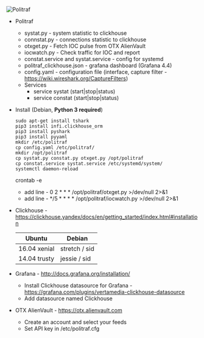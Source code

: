 ![Politraf](https://politraf.ru/static/img/politraf.jpg)

* Politraf
  * systat.py - system statistic to clickhouse
  * connstat.py - connections statistic to clickhouse
  * otxget.py - Fetch IOC pulse from OTX AlienVault
  * iocwatch.py - Check traffic for IOC and report
  * constat.service and systat.service - config for systemd
  * politraf_clickhouse.json - grafana dashboard (Grafana 4.4)
  * config.yaml - configuration file (interface, capture filter - https://wiki.wireshark.org/CaptureFilters)
  * Services
    * service systat (start|stop|status)
    * service constat (start|stop|status)

* Install (Debian, **Python 3 required**)
  ```
  sudo apt-get install tshark
  pip3 install infi.clickhouse_orm
  pip3 install pyshark
  pip3 install pyyaml
  mkdir /etc/politraf
  cp config.yaml /etc/politraf/
  mkdir /opt/politraf
  cp systat.py constat.py otxget.py /opt/politraf
  cp constat.service systat.service /etc/systemd/system/
  systemctl daemon-reload
  ```
  crontab -e
    * add line - 0 2 * * * /opt/politraf/otxget.py >/dev/null 2>&1
    * add line - */5 * * * * /opt/politraf/iocwatch.py >/dev/null 2>&1

* Clickhouse - https://clickhouse.yandex/docs/en/getting_started/index.html#installation
  
  Ubuntu | Debian
  ------------ | -------------
  16.04  xenial | stretch / sid
  14.04  trusty | jessie  / sid
  
* Grafana - http://docs.grafana.org/installation/
  * Install Clickhouse datasource for Grafana - https://grafana.com/plugins/vertamedia-clickhouse-datasource
  * Add datasource named Clickhouse

* OTX AlienVault - https://otx.alienvault.com
  * Create an account and select your feeds
  * Set API key in /etc/politraf.cfg